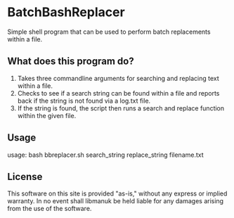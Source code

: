 # BatchBashReplacer
Simple shell program that can be used to perform batch replacements within a file.

## What does this program do?

1. Takes three commandline arguments for searching and replacing text within a file.
2. Checks to see if a search string can be found within a file and reports back if the string is not found via a log.txt file.
3. If the string is found, the script then runs a search and replace function within the given file.

## Usage

usage: bash bbreplacer.sh search_string replace_string filename.txt

## License
This software on this site is provided "as-is," without any express or implied warranty. In no event shall libmanuk be held liable for any damages arising from the use of the software.

